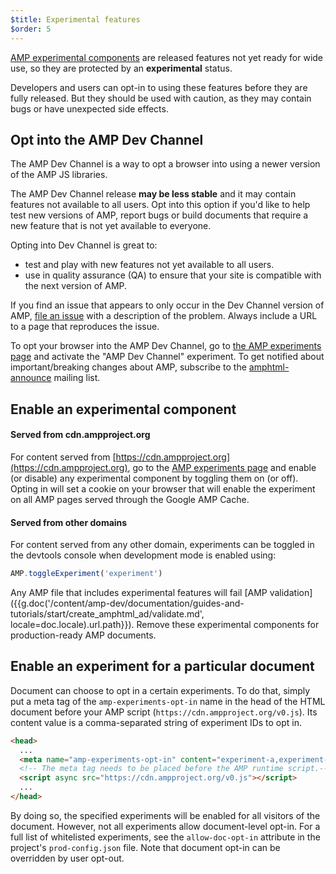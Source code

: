 ```yaml
---
$title: Experimental features
$order: 5
---
```


[AMP experimental components](https://github.com/ampproject/amphtml/tree/master/tools/experiments)
are released features not yet ready for wide use, so they are protected by an **experimental** status.

Developers and users can opt-in to using these features before they are fully released.
But they should be used with caution, as they may contain bugs or have unexpected side effects.

## Opt into the AMP Dev Channel

The AMP Dev Channel is a way to opt a browser into using a newer version of the AMP JS libraries.

The AMP Dev Channel release **may be less stable** and it may contain features not available to all users. Opt into this option if you'd like to help test new versions of AMP, report bugs or build documents that require a new feature that is not yet available to everyone.

Opting into Dev Channel is great to:

- test and play with new features not yet available to all users.
- use in quality assurance (QA) to ensure that your site is compatible with the next version of AMP.

If you find an issue that appears to only occur in the Dev Channel version of AMP, [file an issue](https://github.com/ampproject/amphtml/issues/new) with a description of the problem. Always include a URL to a page that reproduces the issue.

To opt your browser into the AMP Dev Channel, go to [the AMP experiments page](https://cdn.ampproject.org/experiments.html) and activate the "AMP Dev Channel" experiment. To get notified about important/breaking changes about AMP, subscribe to the [amphtml-announce](https://groups.google.com/forum/#!forum/amphtml-announce) mailing list.

## Enable an experimental component

#### Served from cdn.ampproject.org

For content served from [https://cdn.ampproject.org](https://cdn.ampproject.org),
go to the [AMP experiments page](https://cdn.ampproject.org/experiments.html)
and enable (or disable) any experimental component by toggling them on (or off). Opting in will set a cookie on your browser that will enable the experiment on all AMP pages served through the Google AMP Cache.

#### Served from other domains

For content served from any other domain, experiments can be toggled in the devtools console when development mode is enabled using:

```js
AMP.toggleExperiment('experiment')
```

Any AMP file that includes experimental features will fail
[AMP validation]({{g.doc('/content/amp-dev/documentation/guides-and-tutorials/start/create_amphtml_ad/validate.md', locale=doc.locale).url.path}}).
Remove these experimental components for production-ready AMP documents.

## Enable an experiment for a particular document

Document can choose to opt in a certain experiments. To do that, simply put a meta tag of the `amp-experiments-opt-in` name in the head of the HTML document before your AMP script (`https://cdn.ampproject.org/v0.js`). Its content value is a comma-separated string of experiment IDs to opt in.

```html
<head>
  ...
  <meta name="amp-experiments-opt-in" content="experiment-a,experiment-b">
  <!-- The meta tag needs to be placed before the AMP runtime script.-->
  <script async src="https://cdn.ampproject.org/v0.js"></script>
  ...
</head>
```

By doing so, the specified experiments will be enabled for all visitors of the document. However, not all experiments allow document-level opt-in. For a full list of whitelisted experiments, see the `allow-doc-opt-in` attribute in the project's `prod-config.json` file. Note that document opt-in can be overridden by user opt-out.
